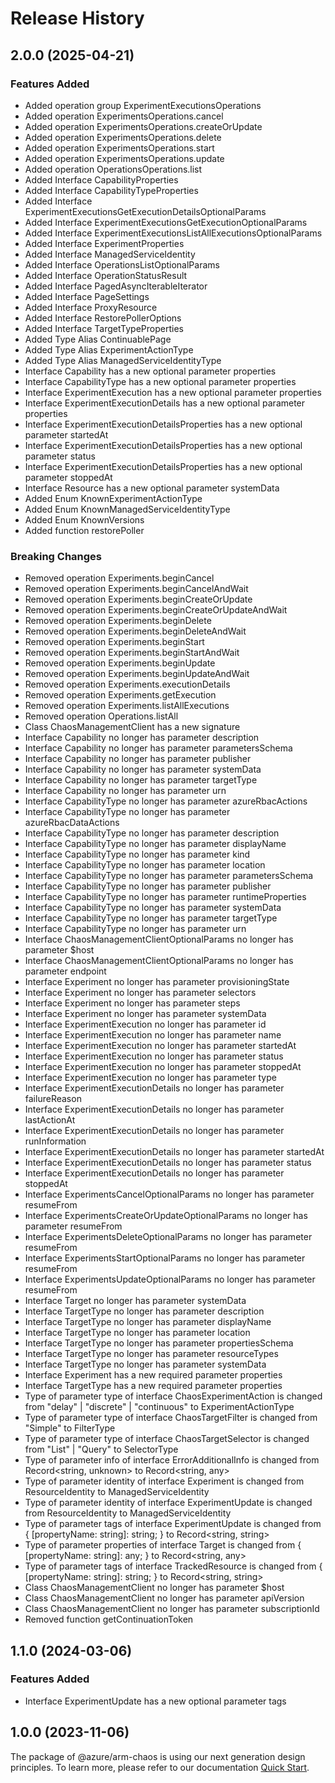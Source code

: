# Release History
    
## 2.0.0 (2025-04-21)
    
### Features Added

  - Added operation group ExperimentExecutionsOperations
  - Added operation ExperimentsOperations.cancel
  - Added operation ExperimentsOperations.createOrUpdate
  - Added operation ExperimentsOperations.delete
  - Added operation ExperimentsOperations.start
  - Added operation ExperimentsOperations.update
  - Added operation OperationsOperations.list
  - Added Interface CapabilityProperties
  - Added Interface CapabilityTypeProperties
  - Added Interface ExperimentExecutionsGetExecutionDetailsOptionalParams
  - Added Interface ExperimentExecutionsGetExecutionOptionalParams
  - Added Interface ExperimentExecutionsListAllExecutionsOptionalParams
  - Added Interface ExperimentProperties
  - Added Interface ManagedServiceIdentity
  - Added Interface OperationsListOptionalParams
  - Added Interface OperationStatusResult
  - Added Interface PagedAsyncIterableIterator
  - Added Interface PageSettings
  - Added Interface ProxyResource
  - Added Interface RestorePollerOptions
  - Added Interface TargetTypeProperties
  - Added Type Alias ContinuablePage
  - Added Type Alias ExperimentActionType
  - Added Type Alias ManagedServiceIdentityType
  - Interface Capability has a new optional parameter properties
  - Interface CapabilityType has a new optional parameter properties
  - Interface ExperimentExecution has a new optional parameter properties
  - Interface ExperimentExecutionDetails has a new optional parameter properties
  - Interface ExperimentExecutionDetailsProperties has a new optional parameter startedAt
  - Interface ExperimentExecutionDetailsProperties has a new optional parameter status
  - Interface ExperimentExecutionDetailsProperties has a new optional parameter stoppedAt
  - Interface Resource has a new optional parameter systemData
  - Added Enum KnownExperimentActionType
  - Added Enum KnownManagedServiceIdentityType
  - Added Enum KnownVersions
  - Added function restorePoller

### Breaking Changes

  - Removed operation Experiments.beginCancel
  - Removed operation Experiments.beginCancelAndWait
  - Removed operation Experiments.beginCreateOrUpdate
  - Removed operation Experiments.beginCreateOrUpdateAndWait
  - Removed operation Experiments.beginDelete
  - Removed operation Experiments.beginDeleteAndWait
  - Removed operation Experiments.beginStart
  - Removed operation Experiments.beginStartAndWait
  - Removed operation Experiments.beginUpdate
  - Removed operation Experiments.beginUpdateAndWait
  - Removed operation Experiments.executionDetails
  - Removed operation Experiments.getExecution
  - Removed operation Experiments.listAllExecutions
  - Removed operation Operations.listAll
  - Class ChaosManagementClient has a new signature
  - Interface Capability no longer has parameter description
  - Interface Capability no longer has parameter parametersSchema
  - Interface Capability no longer has parameter publisher
  - Interface Capability no longer has parameter systemData
  - Interface Capability no longer has parameter targetType
  - Interface Capability no longer has parameter urn
  - Interface CapabilityType no longer has parameter azureRbacActions
  - Interface CapabilityType no longer has parameter azureRbacDataActions
  - Interface CapabilityType no longer has parameter description
  - Interface CapabilityType no longer has parameter displayName
  - Interface CapabilityType no longer has parameter kind
  - Interface CapabilityType no longer has parameter location
  - Interface CapabilityType no longer has parameter parametersSchema
  - Interface CapabilityType no longer has parameter publisher
  - Interface CapabilityType no longer has parameter runtimeProperties
  - Interface CapabilityType no longer has parameter systemData
  - Interface CapabilityType no longer has parameter targetType
  - Interface CapabilityType no longer has parameter urn
  - Interface ChaosManagementClientOptionalParams no longer has parameter $host
  - Interface ChaosManagementClientOptionalParams no longer has parameter endpoint
  - Interface Experiment no longer has parameter provisioningState
  - Interface Experiment no longer has parameter selectors
  - Interface Experiment no longer has parameter steps
  - Interface Experiment no longer has parameter systemData
  - Interface ExperimentExecution no longer has parameter id
  - Interface ExperimentExecution no longer has parameter name
  - Interface ExperimentExecution no longer has parameter startedAt
  - Interface ExperimentExecution no longer has parameter status
  - Interface ExperimentExecution no longer has parameter stoppedAt
  - Interface ExperimentExecution no longer has parameter type
  - Interface ExperimentExecutionDetails no longer has parameter failureReason
  - Interface ExperimentExecutionDetails no longer has parameter lastActionAt
  - Interface ExperimentExecutionDetails no longer has parameter runInformation
  - Interface ExperimentExecutionDetails no longer has parameter startedAt
  - Interface ExperimentExecutionDetails no longer has parameter status
  - Interface ExperimentExecutionDetails no longer has parameter stoppedAt
  - Interface ExperimentsCancelOptionalParams no longer has parameter resumeFrom
  - Interface ExperimentsCreateOrUpdateOptionalParams no longer has parameter resumeFrom
  - Interface ExperimentsDeleteOptionalParams no longer has parameter resumeFrom
  - Interface ExperimentsStartOptionalParams no longer has parameter resumeFrom
  - Interface ExperimentsUpdateOptionalParams no longer has parameter resumeFrom
  - Interface Target no longer has parameter systemData
  - Interface TargetType no longer has parameter description
  - Interface TargetType no longer has parameter displayName
  - Interface TargetType no longer has parameter location
  - Interface TargetType no longer has parameter propertiesSchema
  - Interface TargetType no longer has parameter resourceTypes
  - Interface TargetType no longer has parameter systemData
  - Interface Experiment has a new required parameter properties
  - Interface TargetType has a new required parameter properties
  - Type of parameter type of interface ChaosExperimentAction is changed from "delay" | "discrete" | "continuous" to ExperimentActionType
  - Type of parameter type of interface ChaosTargetFilter is changed from "Simple" to FilterType
  - Type of parameter type of interface ChaosTargetSelector is changed from "List" | "Query" to SelectorType
  - Type of parameter info of interface ErrorAdditionalInfo is changed from Record<string, unknown> to Record<string, any>
  - Type of parameter identity of interface Experiment is changed from ResourceIdentity to ManagedServiceIdentity
  - Type of parameter identity of interface ExperimentUpdate is changed from ResourceIdentity to ManagedServiceIdentity
  - Type of parameter tags of interface ExperimentUpdate is changed from {
        [propertyName: string]: string;
    } to Record<string, string>
  - Type of parameter properties of interface Target is changed from {
        [propertyName: string]: any;
    } to Record<string, any>
  - Type of parameter tags of interface TrackedResource is changed from {
        [propertyName: string]: string;
    } to Record<string, string>
  - Class ChaosManagementClient no longer has parameter $host
  - Class ChaosManagementClient no longer has parameter apiVersion
  - Class ChaosManagementClient no longer has parameter subscriptionId
  - Removed function getContinuationToken
    
    
## 1.1.0 (2024-03-06)
    
### Features Added

  - Interface ExperimentUpdate has a new optional parameter tags
    
    
## 1.0.0 (2023-11-06)

The package of @azure/arm-chaos is using our next generation design principles. To learn more, please refer to our documentation [Quick Start](https://aka.ms/azsdk/js/mgmt/quickstart).
